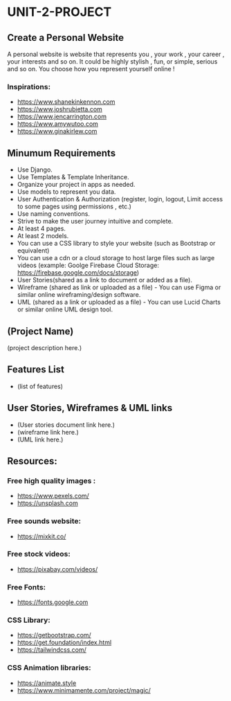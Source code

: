 # UNIT-2-PROJECT


## Create a Personal Website


A personal website is website that represents you , your work , your career , your interests and so on. It could be highly stylish , fun, or simple, serious and so on. You choose how you represent yourself online !



### Inspirations:
- https://www.shanekinkennon.com
- https://www.joshrubietta.com
- https://www.jencarrington.com
- https://www.amywutoo.com
- https://www.ginakirlew.com



## Minumum Requirements

- Use Django.
- Use Templates & Template Inheritance.
- Organize your project in apps as needed.
- Use models to represent you data.
- User Authentication & Authorization (register, login, logout, Limit access to some pages using permissions , etc.)
- Use naming conventions.
- Strive to make the user journey intuitive and complete.
- At least 4 pages.
- At least 2 models.
- You can use a CSS library to style your website (such as Bootstrap or equivalent)
- You can use a cdn or a cloud storage to host large files such as large videos (example: Goolge Firebase Cloud Storage: https://firebase.google.com/docs/storage)
- User Stories(shared as a link to document or added as a file).
- Wireframe (shared as link or uploaded as a file) - You can use Figma or similar online wireframing/design software.
- UML (shared as a link or uploaded as a file) - You can use Lucid Charts or similar online UML design tool.

## (Project Name)
(project description here.)

## Features List
- (list of features)

## User Stories, Wireframes & UML links
- (User stories document link here.)
- (wireframe link here.)
- (UML link here.)


## Resources:

### Free high quality images :
- https://www.pexels.com/
- https://unsplash.com




### Free sounds website:
- https://mixkit.co/

### Free stock videos:
- https://pixabay.com/videos/

### Free Fonts:
- https://fonts.google.com


### CSS Library:
- https://getbootstrap.com/
- https://get.foundation/index.html
- https://tailwindcss.com/

### CSS Animation libraries:
- https://animate.style
- https://www.minimamente.com/project/magic/
